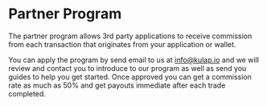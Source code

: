 # Partner Program

The partner program allows 3rd party applications to receive commission from each transaction that originates from your application or wallet.

You can apply the program by send email to us at [info@kulap.io](mailto:info@kulap.io) and we will review and contact you to introduce to our program as well as send you guides to help you get started. Once approved you can get a commission rate as much as 50% and get payouts immediate after each trade completed.

